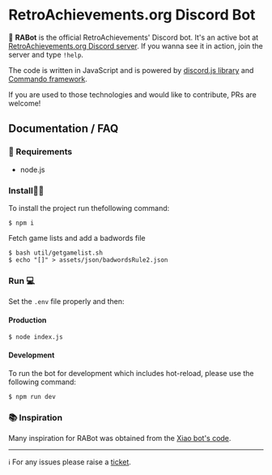 # RetroAchievements.org Discord Bot

🤖 **RABot** is the official RetroAchievements' Discord bot. It's an active bot at [RetroAchievements.org Discord server](https://discord.gg/dq2E4hE). If you wanna see it in action, join the server and type `!help`.

The code is written in JavaScript and is powered by [discord.js library](https://discord.js.org/#/docs/main/) and [Commando framework](https://discord.js.org/#/docs/commando/).

If you are used to those technologies and would like to contribute, PRs are welcome! 

## Documentation / FAQ 

### :memo: Requirements

- node.js


### Install:wrench::hammer: 
To install the project run thefollowing command:
```
$ npm i
```

Fetch game lists and add a badwords file

```
$ bash util/getgamelist.sh
$ echo "[]" > assets/json/badwordsRule2.json
```

### Run :computer:

Set the `.env` file properly and then:

#### Production
```
$ node index.js
```

#### Development

To run the bot for development which includes hot-reload, please use the following command:

```
$ npm run dev
```


### :books: Inspiration
Many inspiration for RABot was obtained from the [Xiao bot's code](https://github.com/dragonfire535/xiao).

***
:information_source: For any issues please raise a [ticket](https://github.com/RetroAchievements/RABot/issues). 
